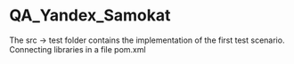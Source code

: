 # QA_Yandex_Samokat
The src -> test folder contains the implementation of the first test scenario. Connecting libraries in a file pom.xml
